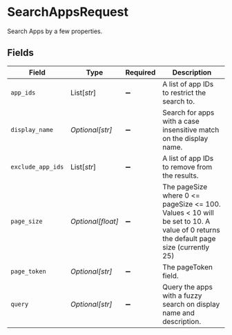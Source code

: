 # SearchAppsRequest

Search Apps by a few properties.


## Fields

| Field                                                                                                                             | Type                                                                                                                              | Required                                                                                                                          | Description                                                                                                                       |
| --------------------------------------------------------------------------------------------------------------------------------- | --------------------------------------------------------------------------------------------------------------------------------- | --------------------------------------------------------------------------------------------------------------------------------- | --------------------------------------------------------------------------------------------------------------------------------- |
| `app_ids`                                                                                                                         | List[*str*]                                                                                                                       | :heavy_minus_sign:                                                                                                                | A list of app IDs to restrict the search to.                                                                                      |
| `display_name`                                                                                                                    | *Optional[str]*                                                                                                                   | :heavy_minus_sign:                                                                                                                | Search for apps with a case insensitive match on the display name.                                                                |
| `exclude_app_ids`                                                                                                                 | List[*str*]                                                                                                                       | :heavy_minus_sign:                                                                                                                | A list of app IDs to remove from the results.                                                                                     |
| `page_size`                                                                                                                       | *Optional[float]*                                                                                                                 | :heavy_minus_sign:                                                                                                                | The pageSize where 0 <= pageSize <= 100. Values < 10 will be set to 10. A value of 0 returns the default page size (currently 25) |
| `page_token`                                                                                                                      | *Optional[str]*                                                                                                                   | :heavy_minus_sign:                                                                                                                | The pageToken field.                                                                                                              |
| `query`                                                                                                                           | *Optional[str]*                                                                                                                   | :heavy_minus_sign:                                                                                                                | Query the apps with a fuzzy search on display name and description.                                                               |